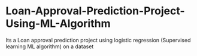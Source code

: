 # Loan-Approval-Prediction-Project-Using-ML-Algorithm
Its a Loan approval prediction project using logistic regression (Supervised learning ML algorithm) on a dataset
